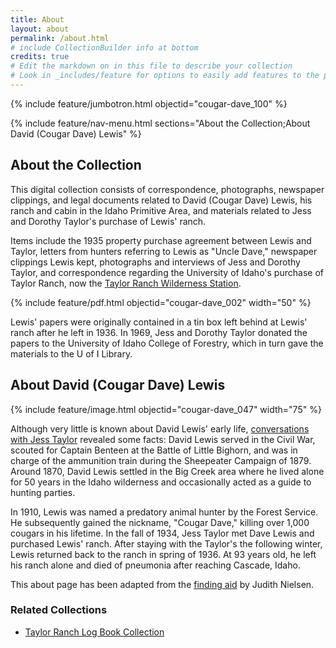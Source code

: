 ```yaml
---
title: About
layout: about
permalink: /about.html
# include CollectionBuilder info at bottom
credits: true
# Edit the markdown on in this file to describe your collection
# Look in _includes/feature for options to easily add features to the page
---
```


{% include feature/jumbotron.html objectid="cougar-dave_100" %} 

{% include feature/nav-menu.html sections="About the Collection;About David (Cougar Dave) Lewis" %}

## About the Collection

This digital collection consists of correspondence, photographs, newspaper clippings, and legal documents related to David (Cougar Dave) Lewis, his ranch and cabin in the Idaho Primitive Area, and materials related to Jess and Dorothy Taylor's purchase of Lewis' ranch. 

Items include the 1935 property purchase agreement between Lewis and Taylor, letters from hunters referring to Lewis as "Uncle Dave," newspaper clippings Lewis kept, photographs and interviews of Jess and Dorothy Taylor, and correspondence regarding the University of Idaho's purchase of Taylor Ranch, now the [Taylor Ranch Wilderness Station](https://www.uidaho.edu/cnr/taylor-wilderness-research-station).  

{% include feature/pdf.html objectid="cougar-dave_002" width="50" %}

Lewis' papers were originally contained in a tin box left behind at Lewis' ranch after he left in 1936. In 1969, Jess and Dorothy Taylor donated the papers to the University of Idaho College of Forestry, which in turn gave the materials to the U of I Library. 

## About David (Cougar Dave) Lewis

{% include feature/image.html objectid="cougar-dave_047" width="75" %}

Although very little is known about David Lewis' early life, [conversations with Jess Taylor](https://lib.uidaho.edu/digital/cougar-dave/browse.html#interviews) revealed some facts: David Lewis served in the Civil War, scouted for Captain Benteen at the Battle of Little Bighorn, and was in charge of the ammunition train during the Sheepeater Campaign of 1879. Around 1870, David Lewis settled in the Big Creek area where he lived alone for 50 years in the Idaho wilderness and occasionally acted as a guide to hunting parties. 

In 1910, Lewis was named a predatory animal hunter by the Forest Service. He subsequently gained the nickname, "Cougar Dave," killing over 1,000 cougars in his lifetime. In the fall of 1934, Jess Taylor met Dave Lewis and purchased Lewis' ranch. After staying with the Taylor's the following winter, Lewis returned back to the ranch in spring of 1936. At 93 years old, he left his ranch alone and died of pneumonia after reaching Cascade, Idaho.

This about page has been adapted from the [finding aid](https://archiveswest.orbiscascade.org/ark:/80444/xv35232/) by Judith Nielsen.

### Related Collections

- [Taylor Ranch Log Book Collection](https://www.lib.uidaho.edu/digital/taylor/about.html)

